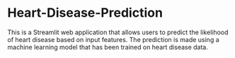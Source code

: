 # Heart-Disease-Prediction
This is a Streamlit web application that allows users to predict the likelihood of heart disease based on input features. The prediction is made using a machine learning model that has been trained on heart disease data.
